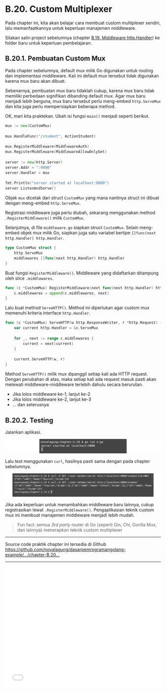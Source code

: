 # B.20. Custom Multiplexer

Pada chapter ini, kita akan belajar cara membuat custom multiplexer sendiri, lalu memanfaatkannya untuk keperluan manajemen middleware.

Silakan salin project sebelumnya (chapter [B.19. Middleware http.Handler](/B-middleware-using-http-handler.html)) ke folder baru untuk keperluan pembelajaran.

## B.20.1. Pembuatan Custom Mux

Pada chapter sebelumnya, default mux milik Go digunakan untuk routing dan implementasi middleware. Kali ini default mux tersebut tidak digunakan karena mux baru akan dibuat.

Sebenarnya, pembuatan mux baru tidaklah cukup, karena mux baru tidak memiliki perbedaan signifikan dibanding default mux. Agar mux baru menjadi lebih berguna, mux baru tersebut perlu meng-embed `http.ServeMux` dan kita juga perlu mempersiapkan beberapa method.

OK, mari kita praktekan. Ubah isi fungsi `main()` menjadi seperti berikut.

```go
mux := new(CustomMux)

mux.HandleFunc("/student", ActionStudent)

mux.RegisterMiddleware(MiddlewareAuth)
mux.RegisterMiddleware(MiddlewareAllowOnlyGet)

server := new(http.Server)
server.Addr = ":9000"
server.Handler = mux

fmt.Println("server started at localhost:9000")
server.ListenAndServe()
```

Objek `mux` dicetak dari struct `CustomMux` yang mana nantinya struct ini dibuat dengan meng-embed `http.ServeMux`.

Registrasi middleware juga perlu diubah, sekarang menggunakan method `.RegisterMiddleware()` milik `CustomMux`.

Selanjutnya, di file `middleware.go` siapkan struct `CustomMux`. Selain meng-embed objek mux milik Go, siapkan juga satu variabel bertipe `[]func(next http.Handler) http.Handler`.

```go
type CustomMux struct {
    http.ServeMux
    middlewares []func(next http.Handler) http.Handler
}
```

Buat fungsi `RegisterMiddleware()`. Middleware yang didaftarkan ditampung oleh slice `.middlewares`.

```go
func (c *CustomMux) RegisterMiddleware(next func(next http.Handler) http.Handler) {
    c.middlewares = append(c.middlewares, next)
}
```

Lalu buat method `ServeHTTP()`. Method ini diperlukan agar custom mux memenuhi kriteria interface `http.Handler`.

```go
func (c *CustomMux) ServeHTTP(w http.ResponseWriter, r *http.Request) {
    var current http.Handler = &c.ServeMux

    for _, next := range c.middlewares {
        current = next(current)
    }

    current.ServeHTTP(w, r)
}
```

Method `ServeHTTP()` milik mux dipanggil setiap kali ada HTTP request. Dengan perubahan di atas, maka setiap kali ada request masuk pasti akan melewati middleware-middleware terlebih dahulu secara berurutan.

- Jika lolos middleware ke-1, lanjut ke-2
- Jika lolos middleware ke-2, lanjut ke-3
- ... dan seterusnya

## B.20.2. Testing

Jalankan aplikasi.

![Run the server](images/B_http_basic_auth_2_run_server.png)

Lalu test menggunakan `curl`, hasilnya pasti sama dengan pada chapter sebelumnya.

![Consume API](images/B_http_basic_auth_3_test_api.png)

Jika ada keperluan untuk menambahkan middleware baru lainnya, cukup registrasikan lewat `.RegisterMiddleware()`. Pengaplikasian teknik custom mux ini membuat manajemen middleware menjadi lebih mudah.

> Fun fact: semua *3rd party* router di Go (seperti Gin, Chi, Gorilla Mux, dan lainnya) menerapkan teknik custom multiplexer

---

<div class="source-code-link">
    <div class="source-code-link-message">Source code praktik chapter ini tersedia di Github</div>
    <a href="https://github.com/novalagung/dasarpemrogramangolang-example/tree/master/chapter-B.20-custom-mux-multiplexer">https://github.com/novalagung/dasarpemrogramangolang-example/.../chapter-B.20...</a>
</div>

---

<iframe src="partial/ebooks.html" width="100%" height="390px" frameborder="0" scrolling="no"></iframe>
